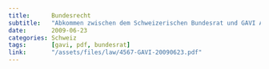 ```yaml
---
title:      Bundesrecht
subtitle:   "Abkommen zwischen dem Schweizerischen Bundesrat und GAVI Alliance (Global Alliance for Vaccines and Immunization) zur Regelung des rechtlichen Statuts von GAVI Alliance in der Schweiz"
date:       2009-06-23
categories: Schweiz
tags:       [gavi, pdf, bundesrat]
link:       "/assets/files/law/4567-GAVI-20090623.pdf"
---
```


